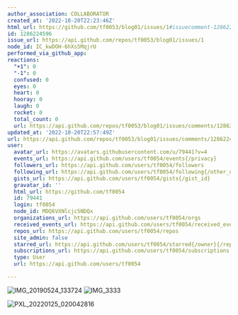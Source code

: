 ```yaml
---
author_association: COLLABORATOR
created_at: '2022-10-20T22:23:46Z'
html_url: https://github.com/tf0053/blog01/issues/1#issuecomment-1286224596
id: 1286224596
issue_url: https://api.github.com/repos/tf0053/blog01/issues/1
node_id: IC_kwDOH-6hXs5MqjrU
performed_via_github_app: 
reactions:
  "+1": 0
  "-1": 0
  confused: 0
  eyes: 0
  heart: 0
  hooray: 0
  laugh: 0
  rocket: 0
  total_count: 0
  url: https://api.github.com/repos/tf0053/blog01/issues/comments/1286224596/reactions
updated_at: '2022-10-20T22:57:49Z'
url: https://api.github.com/repos/tf0053/blog01/issues/comments/1286224596
user:
  avatar_url: https://avatars.githubusercontent.com/u/79441?v=4
  events_url: https://api.github.com/users/tf0054/events{/privacy}
  followers_url: https://api.github.com/users/tf0054/followers
  following_url: https://api.github.com/users/tf0054/following{/other_user}
  gists_url: https://api.github.com/users/tf0054/gists{/gist_id}
  gravatar_id: ''
  html_url: https://github.com/tf0054
  id: 79441
  login: tf0054
  node_id: MDQ6VXNlcjc5NDQx
  organizations_url: https://api.github.com/users/tf0054/orgs
  received_events_url: https://api.github.com/users/tf0054/received_events
  repos_url: https://api.github.com/users/tf0054/repos
  site_admin: false
  starred_url: https://api.github.com/users/tf0054/starred{/owner}{/repo}
  subscriptions_url: https://api.github.com/users/tf0054/subscriptions
  type: User
  url: https://api.github.com/users/tf0054

---
```

![IMG_20190524_133724](https://user-images.githubusercontent.com/79441/197070116-7705f5a2-bdd5-4c41-a3b0-8a8b9ae81e4d.jpg)
![IMG_3333](https://user-images.githubusercontent.com/79441/197070067-a4f3a556-dbe1-4536-86d4-1f486931b095.JPG)

![PXL_20220125_020042816](https://user-images.githubusercontent.com/79441/197070158-6ea7c5aa-6f05-4131-96e6-2286c9b6bdfb.jpg)